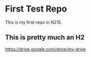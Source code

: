 # First Test Repo

This is my first repo in N215.

## This is pretty much an H2

https://drive.google.com/drive/my-drive
